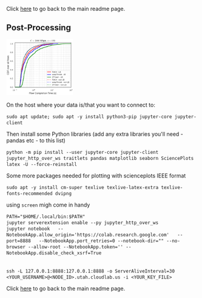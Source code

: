 Click [here](https://github.com/ufukusubutun/Reordering_Switch#post-processing) to go back to the main readme page.

## Post-Processing

<img src="https://github.com/ufukusubutun/Reordering_Switch/blob/main/docs/plot.png"  width="35%" >


On the host where your data is/that you want to connect to:

	sudo apt update; sudo apt -y install python3-pip jupyter-core jupyter-client


Then install some Python libraries (add any extra libraries you'll need - pandas etc - to this list)

	python -m pip install --user jupyter-core jupyter-client jupyter_http_over_ws traitlets pandas matplotlib seaborn SciencePlots latex -U --force-reinstall

Some more packages needed for plotting with scienceplots IEEE format
	
	sudo apt -y install cm-super texlive texlive-latex-extra texlive-fonts-recommended dvipng


using `screen` migh come in handy

	PATH="$HOME/.local/bin:$PATH"
	jupyter serverextension enable --py jupyter_http_over_ws
	jupyter notebook   --NotebookApp.allow_origin='https://colab.research.google.com'   --port=8888   --NotebookApp.port_retries=0 --notebook-dir="" --no-browser --allow-root --NotebookApp.token='' --NotebookApp.disable_check_xsrf=True


	ssh -L 127.0.0.1:8888:127.0.0.1:8888 -o ServerAliveInterval=30 <YOUR_USERNAME>@<NODE_ID>.utah.cloudlab.us -i <YOUR_KEY_FILE>




Click [here](https://github.com/ufukusubutun/Reordering_Switch#post-processing) to go back to the main readme page.
